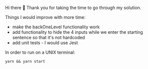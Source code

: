 Hi there 👋
Thank you for taking the time to go through my solution.

Things I would improve with more time:
- make the backOneLevel functionality work
- add functionality to hide the 4 inputs while we enter the starting sentence so that it's not hardcoded
- add unit tests - I would use Jest

In order to run on a UNIX terminal:

```
yarn && yarn start
```